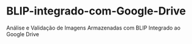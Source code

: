 # BLIP-integrado-com-Google-Drive
Análise e Validação de Imagens Armazenadas com BLIP Integrado ao Google Drive
